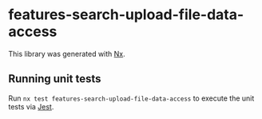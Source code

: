 # features-search-upload-file-data-access

This library was generated with [Nx](https://nx.dev).

## Running unit tests

Run `nx test features-search-upload-file-data-access` to execute the unit tests via [Jest](https://jestjs.io).
